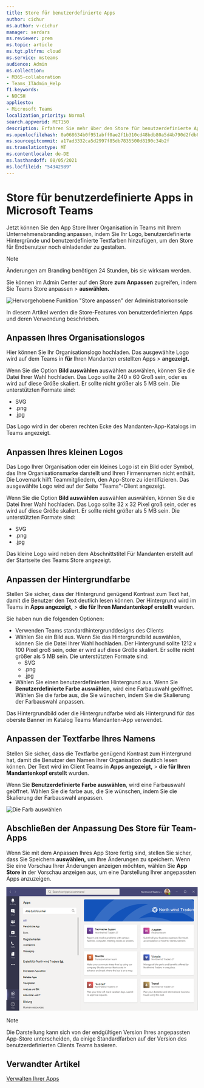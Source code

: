 ```yaml
---
title: Store für benutzerdefinierte Apps
author: cichur
ms.author: v-cichur
manager: serdars
ms.reviewer: prem
ms.topic: article
ms.tgt.pltfrm: cloud
ms.service: msteams
audience: Admin
ms.collection:
- M365-collaboration
- Teams_ITAdmin_Help
f1.keywords:
- NOCSH
appliesto:
- Microsoft Teams
localization_priority: Normal
search.appverid: MET150
description: Erfahren Sie mehr über den Store für benutzerdefinierte Apps in Microsoft Teams.
ms.openlocfilehash: 0a068634b0f951abff0ae2f1b310cd48bdb80a5d4b790d2fdb81755d05636868
ms.sourcegitcommit: a17ad3332ca5d2997f85db7835500d8190c34b2f
ms.translationtype: MT
ms.contentlocale: de-DE
ms.lasthandoff: 08/05/2021
ms.locfileid: "54342989"
---
```

# <a name="custom-apps-store-in-microsoft-teams"></a>Store für benutzerdefinierte Apps in Microsoft Teams

Jetzt können Sie den App Store Ihrer Organisation in Teams mit Ihrem Unternehmensbranding anpassen, indem Sie Ihr Logo, benutzerdefinierte Hintergründe und benutzerdefinierte Textfarben hinzufügen, um den Store für Endbenutzer noch einladender zu gestalten.

> [!Note]
> Änderungen am Branding benötigen 24 Stunden, bis sie wirksam werden.

Sie können im Admin Center auf den Store **zum Anpassen** zugreifen, indem Sie Teams Store anpassen  >  **auswählen.**

  ![Hervorgehobene Funktion "Store anpassen" der Administratorkonsole](media/customize-app-store.png)

In diesem Artikel werden die Store-Features von benutzerdefinierten Apps und deren Verwendung beschrieben.

## <a name="customize-your-organization-logo"></a>Anpassen Ihres Organisationslogos

<!-- Bookmark used by Context Sensitive Help (CSH). Do not delete. -->
<a name="orglogo"> </a>
<!-- Do not remove the bookmark link above. -->

Hier können Sie Ihr Organisationslogo hochladen. Das ausgewählte Logo wird auf dem Teams in **für** Ihren Mandanten erstellten Apps  >  **angezeigt.**

Wenn Sie die Option **Bild auswählen** auswählen auswählen, können Sie die Datei Ihrer Wahl hochladen. Das Logo sollte 240 x 60 Groß sein, oder es wird auf diese Größe skaliert. Er sollte nicht größer als 5 MB sein. Die unterstützten Formate sind:

- SVG
- .png
- .jpg

Das Logo wird in der oberen rechten Ecke des Mandanten-App-Katalogs im Teams angezeigt.

## <a name="customize-your-small-logo"></a>Anpassen Ihres kleinen Logos

<!-- Bookmark used by Context Sensitive Help (CSH). Do not delete. -->
<a name="orglogomark"> </a>
<!-- Do not remove the bookmark link above. -->

Das Logo Ihrer Organisation oder ein kleines Logo ist ein Bild oder Symbol, das Ihre Organisationsmarke darstellt und Ihren Firmennamen nicht enthält. Die Lovemark hilft Teammitgliedern, den App-Store zu identifizieren. Das ausgewählte Logo wird auf der Seite "Teams"-Client angezeigt.

Wenn Sie die Option **Bild auswählen** auswählen auswählen, können Sie die Datei Ihrer Wahl hochladen. Das Logo sollte 32 x 32 Pixel groß sein, oder es wird auf diese Größe skaliert. Er sollte nicht größer als 5 MB sein. Die unterstützten Formate sind:

- SVG
- .png
- .jpg

Das kleine Logo wird  neben dem Abschnittstitel Für Mandanten erstellt auf der Startseite des Teams Store angezeigt.

## <a name="customize-the-background-color"></a>Anpassen der Hintergrundfarbe

<!-- Bookmark used by Context Sensitive Help (CSH). Do not delete. -->
<a name="custombackground"> </a>
<!-- Do not remove the bookmark link above. -->

Stellen Sie sicher, dass der Hintergrund genügend Kontrast zum Text hat, damit die Benutzer den Text deutlich lesen können. Der Hintergrund wird im Teams in **Apps angezeigt,**  >  **die für Ihren Mandantenkopf erstellt** wurden.

Sie haben nun die folgenden Optionen:

- Verwenden Teams standardhintergrunddesigns des Clients
- Wählen Sie ein Bild aus. Wenn Sie das Hintergrundbild auswählen, können Sie die Datei Ihrer Wahl hochladen. Der Hintergrund sollte 1212 x 100 Pixel groß sein, oder er wird auf diese Größe skaliert. Er sollte nicht größer als 5 MB sein. Die unterstützten Formate sind:
  - SVG
  - .png
  - .jpg
- Wählen Sie einen benutzerdefinierten Hintergrund aus. Wenn Sie **Benutzerdefinierte Farbe auswählen**, wird eine Farbauswahl geöffnet. Wählen Sie die farbe aus, die Sie wünschen, indem Sie die Skalierung der Farbauswahl anpassen.

Das Hintergrundbild oder die Hintergrundfarbe wird als Hintergrund für das oberste Banner im Katalog Teams Mandanten-App verwendet.

## <a name="customize-the-text-color-of-your-name"></a>Anpassen der Textfarbe Ihres Namens

<!-- Bookmark used by Context Sensitive Help (CSH). Do not delete. -->
<a name="textcolor"> </a>
<!-- Do not remove the bookmark link above. -->

Stellen Sie sicher, dass die Textfarbe genügend Kontrast zum Hintergrund hat, damit die Benutzer den Namen Ihrer Organisation deutlich lesen können. Der Text wird im Client Teams in **Apps angezeigt,**  >  **die für Ihren Mandantenkopf erstellt** wurden.

Wenn Sie **Benutzerdefinierte Farbe auswählen**, wird eine Farbauswahl geöffnet. Wählen Sie die farbe aus, die Sie wünschen, indem Sie die Skalierung der Farbauswahl anpassen.

 ![Die Farb auswählen](media/choose-a-custom-color.png)

## <a name="complete-the-customization-of-your-team-apps-store"></a>Abschließen der Anpassung Des Store für Team-Apps

Wenn Sie mit dem Anpassen Ihres App Store fertig sind, stellen Sie sicher, dass Sie Speichern **auswählen,** um Ihre Änderungen zu speichern.
Wenn Sie eine Vorschau Ihrer Änderungen anzeigen möchten, wählen Sie **App Store in** der Vorschau anzeigen aus, um eine Darstellung Ihrer angepassten Apps anzuzeigen.

![Vorschau auf den Store für benutzerdefinierte Apps](media/PowerAppsInStore650w.png)

> [!Note]
> Die Darstellung kann sich von der endgültigen Version Ihres angepassten App-Store unterscheiden, da einige Standardfarben auf der Version des benutzerdefinierten Clients Teams basieren.

## <a name="related-article"></a>Verwandter Artikel

[Verwalten Ihrer Apps](manage-apps.md)

